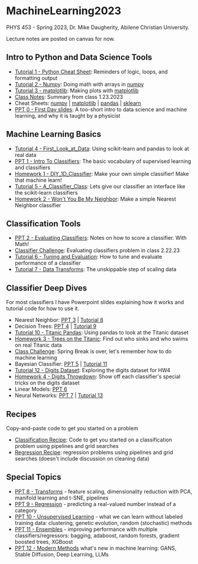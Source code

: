# MachineLearning2023
PHYS 453 - Spring 2023, Dr. Mike Daugherity, Abilene Christian University.

Lecture notes are posted on canvas for now.   

## Intro to Python and Data Science Tools
* [Tutorial 1 - Python Cheat Sheet](Tutorial_1_Python_Cheat_Sheet.ipynb):  Reminders of logic, loops, and formatting output 
* [Tutorial 2 - Numpy](Tutorial_2_Numpy.ipynb): Doing math with arrays in [numpy](https://numpy.org/)
* [Tutorial 3 - matplotlib](Tutorial_3_Plots_with_matplotlib.ipynb): Making plots with [matplotlib](https://matplotlib.org/)
* [Class Notes](Class_1_23_2023_Intro_to_Python.ipynb): Summary from class 1.23.2023
* Cheat Sheets: [numpy](pdf/numpy_cheat_sheet.pdf) | [matplotlib](pdf/matplotlib_cheat_sheet.pdf) | [pandas](pdf/pandas_cheat_sheet.pdf) | [sklearn](pdf/sklearn_cheat_sheet.pdf)
* [PPT 0 - First Day slides](pdf/ML0.pdf): A too-short intro to data science and machine learning, and why it is taught by a physicist

## Machine Learning Basics
* [Tutorial 4 - First_Look_at_Data](Tutorial_4_First_Look_at_Data.ipynb): Using scikit-learn and pandas to look at real data
* [PPT 1 - Intro To Classifiers](pdf/ML1.pdf): The basic vocabulary of supervised learning and classifiers 
* [Homework 1 - DIY_1D_Classifier](HW1_DIY_1D_Classifier.ipynb): Make your own simple classifier!  Make that machine learn!
* [Tutorial 5 - A_Classifier_Class](Tutorial_5_A_Classifier_Class.ipynb): Lets give our classifier an interface like the scikit-learn classifiers
* [Homework 2 - Won't You Be My Neighbor](HW2_Neighbors.ipynb): Make a simple Nearest Neighbor classifier

## Classification Tools
* [PPT 2 - Evaluating Classifiers](pdf/ML2.pdf): Notes on how to score a classifier.  With Math!
* [Classifier Challenge](Class_Classifier_Challenge.ipynb): Evaluating classifiers problem in class 2.22.23
* [Tutorial 6 - Tuning and Evaluation](Tutorial_6_Tuning_and_Evaluation.ipynb): How to tune and evaluate performance of a classifier
* [Tutorial 7 - Data Transforms](Tutorial_7_Data_Transforms.ipynb): The unskippable step of scaling data

## Classifier Deep Dives
For most classifiers I have Powerpoint slides explaining how it works and tutorial code for how to use it.
* Nearest Neighbor:  [PPT 3](pdf/ML3.pdf) | [Tutorial 8](Tutorial_8_Nearest_Neighbors.ipynb)
* Decision Trees: [PPT 4](pdf/ML4.pdf) | [Tutorial 9](Tutorial_9_Decision_Trees.ipynb)
* [Tutorial 10 - Titanic Pandas](Tutorial_10_Titanic_Pandas.ipynb): Using pandas to look at the Titanic dataset
* [Homework 3 - Trees on the Titanic](HW3_Trees_on_the_Titanic.ipynb): Find out who sinks and who swims on real Titanic data
* [Class Challenge](Class_Challenge_03_20_23.ipynb): Spring Break is over, let's remember how to do machine learning
* Bayesian Classifier: [PPT 5](pdf/ML5.pdf) | [Tutorial 11](Tutorial_11_Bayesian_Classifier.ipynb)
* [Tutorial 12 - Digits Dataset](Tutorial_12_Digits_Dataset.ipynb): Exploring the digits dataset for HW4
* [Homework 4 - Digits Throwdown](HW4_Digits_Throwdown.ipynb): Show off each classifier's special tricks on the digits dataset
* Linear Models: [PPT 6](pdf/ML6.pdf)
* Neural Networks: [PPT 7](pdf/ML7.pdf) | [Tutorial 13](Tutorial_13_Neural_Networks.ipynb)

## Recipes
Copy-and-paste code to get you started on a problem
* [Classification Recipe](Classification_Recipe.ipynb): Code to get you started on a classification problem using pipelines and grid searches
* [Regression Recipe](Regression_Recipe.ipynb): regression problems using pipelines and grid searches (doesn't include discussion on cleaning data)


## Special Topics
* [PPT 8 - Transforms](pdf/ML8.pdf) - feature scaling, dimensionality reduction with PCA, manifold learning and t-SNE, pipelines
* [PPT 9 - Regression](pdf/ML9.pdf) - predicting a real-valued number instead of a category
* [PPT 10 - Unsupervised Learning](pdf/ML10.pdf) - what we can learn without labeled training data: clustering, genetic evolution, random (stochastic) methods
* [PPT 11 - Ensembles](pdf/ML11.pdf) - improving performance with multiple classifiers/regressors: bagging, adaboost, random forests, gradient boosted trees, XGBoost
* [PPT 12 - Modern Methods](pdf/ML12.pdf) what's new in machine learning: GANS, Stable Diffusion, Deep Learning, LLMs 

